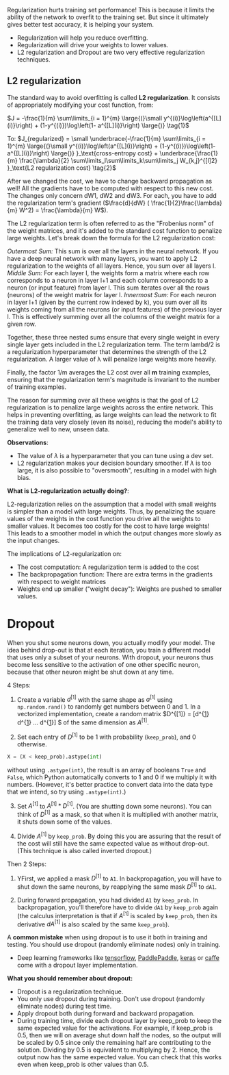 Regularization hurts training set performance! This is because it limits the ability of the network to overfit to the training set. But since it ultimately gives better test accuracy, it is helping your system. 

- Regularization will help you reduce overfitting.
- Regularization will drive your weights to lower values.
- L2 regularization and Dropout are two very effective regularization techniques.

## L2 regularization

The standard way to avoid overfitting is called **L2 regularization**. It consists of appropriately modifying your cost function, from:

$J = -\frac{1}{m} \sum\limits_{i = 1}^{m} \large{(}\small  y^{(i)}\log\left(a^{[L](i)}\right) + (1-y^{(i)})\log\left(1- a^{[L](i)}\right) \large{)} \tag{1}$

To:
$J_{regularized} = \small \underbrace{-\frac{1}{m} \sum\limits_{i = 1}^{m} \large{(}\small y^{(i)}\log\left(a^{[L](i)}\right) + (1-y^{(i)})\log\left(1- a^{[L](i)}\right) \large{)} }_\text{cross-entropy cost} + \underbrace{\frac{1}{m} \frac{\lambda}{2} \sum\limits_l\sum\limits_k\sum\limits_j W_{k,j}^{[l]2} }_\text{L2 regularization cost} \tag{2}$

After we changed the cost, we have to change backward propagation as well! All the gradients have to be computed with respect to this new cost. The changes only concern dW1, dW2 and dW3. For each, you have to add the regularization term's gradient ($\frac{d}{dW} ( \frac{1}{2}\frac{\lambda}{m}  W^2) = \frac{\lambda}{m} W$).

The L2 regularization term is often referred to as the "Frobenius norm" of the weight matrices, and it's added to the standard cost function to penalize large weights. Let's break down the formula for the L2 regularization cost:

*Outermost Sum:*
        This sum is over all the layers in the neural network. If you have a deep neural network with many layers, you want to apply L2 regularization to the weights of all layers. Hence, you sum over all layers l.
*Middle Sum:*
        ​For each layer l, the weights form a matrix where each row corresponds to a neuron in layer l+1 and each column corresponds to a neuron (or input feature) from layer l. This sum iterates over all the rows (neurons) of the weight matrix for layer l.
*Innermost Sum:* 
        ​For each neuron in layer l+1 (given by the current row indexed by k), you sum over all its weights coming from all the neurons (or input features) of the previous layer l. This is effectively summing over all the columns of the weight matrix for a given row.


Together, these three nested sums ensure that every single weight in every single layer gets included in the L2 regularization term. The term lambd/2 is a regularization hyperparameter that determines the strength of the L2 regularization. A larger value of λ will penalize large weights more heavily.

Finally, the factor 1/m averages the L2 cost over all **m** training examples, ensuring that the regularization term's magnitude is invariant to the number of training examples.

The reason for summing over all these weights is that the goal of L2 regularization is to penalize large weights across the entire network. This helps in preventing overfitting, as large weights can lead the network to fit the training data very closely (even its noise), reducing the model's ability to generalize well to new, unseen data.

**Observations**:
- The value of $\lambda$ is a hyperparameter that you can tune using a dev set.
- L2 regularization makes your decision boundary smoother. If $\lambda$ is too large, it is also possible to "oversmooth", resulting in a model with high bias.

**What is L2-regularization actually doing?**:

L2-regularization relies on the assumption that a model with small weights is simpler than a model with large weights. Thus, by penalizing the square values of the weights in the cost function you drive all the weights to smaller values. It becomes too costly for the cost to have large weights! This leads to a smoother model in which the output changes more slowly as the input changes. 

The implications of L2-regularization on:
- The cost computation: A regularization term is added to the cost
- The backpropagation function: There are extra terms in the gradients with respect to weight matrices
- Weights end up smaller ("weight decay"): Weights are pushed to smaller values.

# Dropout
When you shut some neurons down, you actually modify your model. The idea behind drop-out is that at each iteration, you train a different model that uses only a subset of your neurons. With dropout, your neurons thus become less sensitive to the activation of one other specific neuron, because that other neuron might be shut down at any time. 

4 Steps:
1. Create a variable $d^{[1]}$ with the same shape as $a^{[1]}$ using `np.random.rand()` to randomly get numbers between 0 and 1. In a vectorized implementation, create a random matrix $D^{[1]} = [d^{[1](1)} d^{[1](2)} ... d^{[1](m)}] $ of the same dimension as $A^{[1]}$.


2. Set each entry of $D^{[1]}$ to be 1 with probability (`keep_prob`), and 0 otherwise.
```python
X = (X < keep_prob).astype(int)
```  
 without using `.astype(int)`, the result is an array of booleans `True` and `False`, which Python automatically converts to 1 and 0 if we multiply it with numbers.  (However, it's better practice to convert data into the data type that we intend, so try using `.astype(int)`.)

3. Set $A^{[1]}$ to $A^{[1]} * D^{[1]}$. (You are shutting down some neurons). You can think of $D^{[1]}$ as a mask, so that when it is multiplied with another matrix, it shuts down some of the values.

4. Divide $A^{[1]}$ by `keep_prob`. By doing this you are assuring that the result of the cost will still have the same expected value as without drop-out. (This technique is also called inverted dropout.)

Then 2 Steps:
1. YFirst, we applied a mask $D^{[1]}$ to `A1`. In backpropagation, you will have to shut down the same neurons, by reapplying the same mask $D^{[1]}$ to `dA1`. 

2. During forward propagation, you had divided `A1` by `keep_prob`. In backpropagation, you'll therefore have to divide `dA1` by `keep_prob` again (the calculus interpretation is that if $A^{[1]}$ is scaled by `keep_prob`, then its derivative $dA^{[1]}$ is also scaled by the same `keep_prob`).

A **common mistake** when using dropout is to use it both in training and testing. You should use dropout (randomly eliminate nodes) only in training. 
- Deep learning frameworks like [tensorflow](https://www.tensorflow.org/api_docs/python/tf/nn/dropout), [PaddlePaddle](http://doc.paddlepaddle.org/release_doc/0.9.0/doc/ui/api/trainer_config_helpers/attrs.html), [keras](https://keras.io/layers/core/#dropout) or [caffe](http://caffe.berkeleyvision.org/tutorial/layers/dropout.html) come with a dropout layer implementation.

**What you should remember about dropout:**
- Dropout is a regularization technique.
- You only use dropout during training. Don't use dropout (randomly eliminate nodes) during test time.
- Apply dropout both during forward and backward propagation.
- During training time, divide each dropout layer by keep_prob to keep the same expected value for the activations. For example, if keep_prob is 0.5, then we will on average shut down half the nodes, so the output will be scaled by 0.5 since only the remaining half are contributing to the solution. Dividing by 0.5 is equivalent to multiplying by 2. Hence, the output now has the same expected value. You can check that this works even when keep_prob is other values than 0.5.
